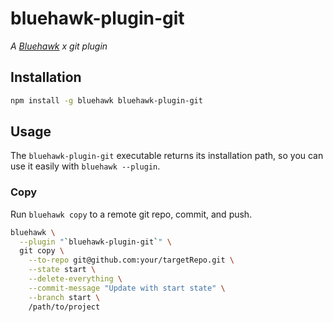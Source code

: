 # bluehawk-plugin-git

_A [Bluehawk](https://github.com/mongodb-university/Bluehawk) x git plugin_

## Installation

```sh
npm install -g bluehawk bluehawk-plugin-git
```

## Usage

The `bluehawk-plugin-git` executable returns its installation path, so you can
use it easily with `bluehawk --plugin`.

### Copy

Run `bluehawk copy` to a remote git repo, commit, and push.

```sh
bluehawk \
  --plugin "`bluehawk-plugin-git`" \
  git copy \
    --to-repo git@github.com:your/targetRepo.git \
    --state start \
    --delete-everything \
    --commit-message "Update with start state" \
    --branch start \
    /path/to/project
```
